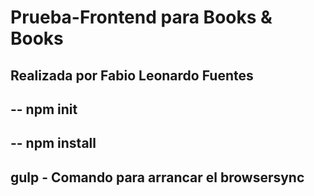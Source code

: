 # Prueba-Frontend para Books & Books
## Realizada por Fabio Leonardo Fuentes

## -- npm init
## -- npm install

## gulp - Comando para arrancar el browsersync

